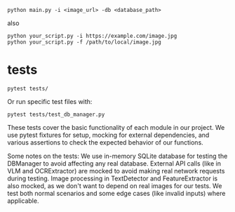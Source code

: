 


```
python main.py -i <image_url> -db <database_path>

```
also 
```
python your_script.py -i https://example.com/image.jpg
python your_script.py -f /path/to/local/image.jpg
```

# tests


```
pytest tests/
```

Or run specific test files with:

```
pytest tests/test_db_manager.py
```

These tests cover the basic functionality of each module in our project. We use pytest fixtures for setup, mocking for external dependencies, and various assertions to check the expected behavior of our functions.

Some notes on the tests:
We use in-memory SQLite database for testing the DBManager to avoid affecting any real database.
External API calls (like in VLM and OCRExtractor) are mocked to avoid making real network requests during testing.
Image processing in TextDetector and FeatureExtractor is also mocked, as we don't want to depend on real images for our tests.
We test both normal scenarios and some edge cases (like invalid inputs) where applicable.
